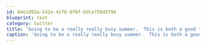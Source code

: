 ```yaml
---
id: 84e1d92a-541e-41f6-8f8f-6dce758d5f96
blueprint: text
category: twitter
title: 'Going to be a really really busy summer.  This is both a good thing and a bad thing.'
caption: 'Going to be a really really busy summer.  This is both a good thing and a bad thing.'
---
```

